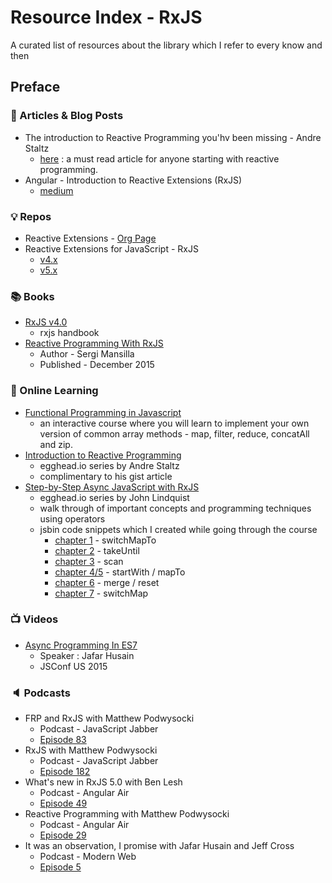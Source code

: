 # Resource Index - RxJS

A curated list of resources about the library which I refer to every know and then

## Preface

### :memo: Articles & Blog Posts

* The introduction to Reactive Programming you'hv been missing - Andre Staltz
  * [here](https://gist.github.com/staltz/868e7e9bc2a7b8c1f754) : a must read article for anyone starting with reactive programming.
* Angular - Introduction to Reactive Extensions (RxJS)
  * [medium](https://medium.com/google-developer-experts/angular-introduction-to-reactive-extensions-rxjs-a86a7430a61f#.h14f74rgl)
  
### :bulb: Repos

* Reactive Extensions - [Org Page](https://github.com/Reactive-Extensions)
* Reactive Extensions for JavaScript - RxJS
  * [v4.x](https://github.com/Reactive-Extensions/RxJS)
  * [v5.x](https://github.com/ReactiveX/RxJS)

### :books: Books
  
* [RxJS v4.0](https://xgrommx.github.io/rx-book/index.html)
  * rxjs handbook
* [Reactive Programming With RxJS](https://pragprog.com/book/smreactjs/reactive-programming-with-rxjs)
  * Author - Sergi Mansilla
  * Published - December 2015
  
### :blue_book: Online Learning

* [Functional Programming in Javascript](http://reactivex.io/learnrx/)
  * an interactive course where you will learn to implement your own version of common array methods - map, filter, reduce, concatAll and zip.
* [Introduction to Reactive Programming](https://egghead.io/series/introduction-to-reactive-programming)
  * egghead.io series by Andre Staltz
  * complimentary to his gist article
* [Step-by-Step Async JavaScript with RxJS](https://egghead.io/series/step-by-step-async-javascript-with-rxjs)
  * egghead.io series by John Lindquist
  * walk through of important concepts and programming techniques using operators
  * jsbin code snippets which I created while going through the course
    * [chapter 1](http://jsbin.com/tuvagi/edit?html,js,console,output) - switchMapTo
    * [chapter 2](http://jsbin.com/sahiwi/3/edit?html,js,console,output) - takeUntil
    * [chapter 3](http://jsbin.com/dohewu/3/edit?html,js,console,output) - scan
    * [chapter 4/5](http://jsbin.com/nilite/1/edit?html,js,console,output) - startWith / mapTo
    * [chapter 6](http://jsbin.com/waziga/1/edit?html,js,console,output) - merge / reset
    * [chapter 7](http://jsbin.com/bixuso/1/edit?html,js,console,output) - switchMap
    
### :tv: Videos

* [Async Programming In ES7](https://youtu.be/lil4YCCXRYc)
  * Speaker : Jafar Husain
  * JSConf US 2015

### :speaker: Podcasts

* FRP and RxJS with Matthew Podwysocki
  * Podcast - JavaScript Jabber
  * [Episode 83](https://devchat.tv/js-jabber/083-jsj-frp-and-rxjs-with-matthew-podwysocki)
* RxJS with Matthew Podwysocki
  * Podcast - JavaScript Jabber
  * [Episode 182](https://devchat.tv/js-jabber/182-jsj-rxjs-with-matthew-podwysocki)
* What's new in RxJS 5.0 with Ben Lesh
  * Podcast - Angular Air
  * [Episode 49](https://youtu.be/9on6u7pI3vY)
* Reactive Programming with Matthew Podwysocki
  * Podcast - Angular Air
  * [Episode 29](https://youtu.be/fV5G9lXRBvA)
* It was an observation, I promise with Jafar Husain and Jeff Cross
  * Podcast - Modern Web
  * [Episode 5](http://modernweb.podbean.com/e/s01e05-it-was-an-observation-i-promise-with-jafar-husain-and-jeff-cross/)
  
